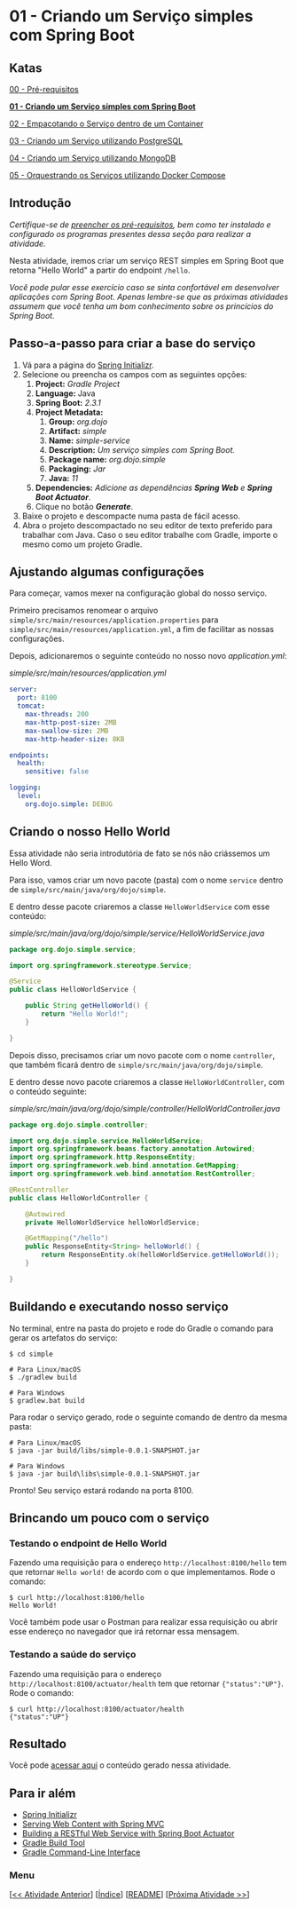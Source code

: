 # 01 - Criando um Serviço simples com Spring Boot

## Katas

[00 - Pré-requisitos](/katas/00-pre-requisitos.md)

**[01 - Criando um Serviço simples com Spring Boot](/katas/01-criando-um-servico-simples-com-spring-boot.md)**

[02 - Empacotando o Serviço dentro de um Container](/katas/02-empacotando-o-servico-dentro-de-um-container.md)

[03 - Criando um Serviço utilizando PostgreSQL](/katas/03-criando-um-servico-utilizando-postgresql.md)

[04 - Criando um Serviço utilizando MongoDB](/katas/04-criando-um-servico-utilizando-mongodb.md)

[05 - Orquestrando os Serviços utilizando Docker Compose](/katas/05-orquestrando-os-servicos-utilizando-docker-compose.md)

## Introdução

*Certifique-se de [preencher os pré-requisitos](00-pre-requisitos.md), bem como ter instalado e configurado os programas presentes dessa seção para realizar a atividade.*

Nesta atividade, iremos criar um serviço REST simples em Spring Boot que retorna "Hello World" a partir do endpoint `/hello`.

*Você pode pular esse exercício caso se sinta confortável em desenvolver aplicações com Spring Boot. Apenas lembre-se que as próximas atividades assumem que você tenha um bom conhecimento sobre os princícios do Spring Boot.*

## Passo-a-passo para criar a base do serviço

1.  Vá para a página do [Spring Initializr](https://start.spring.io/).
2.  Selecione ou preencha os campos com as seguintes opções:
    1.  **Project:** *Gradle Project*
    2.  **Language:** Java
    3.  **Spring Boot:** *2.3.1*
    4.  **Project Metadata:**
        1.  **Group:** *org.dojo*
        2.  **Artifact:** *simple*
        3.  **Name:** *simple-service*
        4.  **Description:** *Um serviço simples com Spring Boot.*
        5.  **Package name:** *org.dojo.simple*
        6.  **Packaging:** *Jar*
        7.  **Java:** *11*
    5.  **Dependencies:** *Adicione as dependências **Spring Web** e **Spring Boot Actuator***.
    6.  Clique no botão ***Generate***.
3.  Baixe o projeto e descompacte numa pasta de fácil acesso.
4.  Abra o projeto descompactado no seu editor de texto preferido para trabalhar com Java. Caso o seu editor trabalhe com Gradle, importe o mesmo como um projeto Gradle.

## Ajustando algumas configurações

Para começar, vamos mexer na configuração global do nosso serviço. 

Primeiro precisamos renomear o arquivo `simple/src/main/resources/application.properties` para `simple/src/main/resources/application.yml`, a fim de facilitar as nossas configurações. 

Depois, adicionaremos o seguinte conteúdo no nosso novo *application.yml*:

*simple/src/main/resources/application.yml*

```yaml
server:
  port: 8100
  tomcat:
    max-threads: 200
    max-http-post-size: 2MB
    max-swallow-size: 2MB
    max-http-header-size: 8KB

endpoints:
  health:
    sensitive: false

logging:
  level:
    org.dojo.simple: DEBUG
```

## Criando o nosso Hello World

Essa atividade não seria introdutória de fato se nós não criássemos um Hello Word. 

Para isso, vamos criar um novo pacote (pasta) com o nome `service` dentro de `simple/src/main/java/org/dojo/simple`. 

E dentro desse pacote criaremos a classe `HelloWorldService` com esse conteúdo:

*simple/src/main/java/org/dojo/simple/service/HelloWorldService.java*

```java
package org.dojo.simple.service;

import org.springframework.stereotype.Service;

@Service
public class HelloWorldService {

    public String getHelloWorld() {
        return "Hello World!";
    }

}
```

Depois disso, precisamos criar um novo pacote com o nome `controller`, que também ficará dentro de `simple/src/main/java/org/dojo/simple`. 

E dentro desse novo pacote criaremos a classe `HelloWorldController`, com o conteúdo seguinte:

*simple/src/main/java/org/dojo/simple/controller/HelloWorldController.java*

```java
package org.dojo.simple.controller;

import org.dojo.simple.service.HelloWorldService;
import org.springframework.beans.factory.annotation.Autowired;
import org.springframework.http.ResponseEntity;
import org.springframework.web.bind.annotation.GetMapping;
import org.springframework.web.bind.annotation.RestController;

@RestController
public class HelloWorldController {

    @Autowired
    private HelloWorldService helloWorldService;

    @GetMapping("/hello")
    public ResponseEntity<String> helloWorld() {
        return ResponseEntity.ok(helloWorldService.getHelloWorld());
    }

}
```

## Buildando e executando nosso serviço

No terminal, entre na pasta do projeto e rode do Gradle o comando para gerar os artefatos do serviço:

```shell
$ cd simple

# Para Linux/macOS
$ ./gradlew build

# Para Windows
$ gradlew.bat build
```

Para rodar o serviço gerado, rode o seguinte comando de dentro da mesma pasta:

```shell
# Para Linux/macOS
$ java -jar build/libs/simple-0.0.1-SNAPSHOT.jar

# Para Windows
$ java -jar build\libs\simple-0.0.1-SNAPSHOT.jar
```

Pronto! Seu serviço estará rodando na porta 8100.

## Brincando um pouco com o serviço

### Testando o endpoint de Hello World

Fazendo uma requisição para o endereço `http://localhost:8100/hello` tem que retornar `Hello world!` de acordo com o que implementamos. Rode o comando:

```shell
$ curl http://localhost:8100/hello
Hello World!
```

Você também pode usar o Postman para realizar essa requisição ou abrir esse endereço no navegador que irá retornar essa mensagem.

### Testando a saúde do serviço

Fazendo uma requisição para o endereço `http://localhost:8100/actuator/health` tem que retornar `{"status":"UP"}`. Rode o comando:

```shell
$ curl http://localhost:8100/actuator/health
{"status":"UP"}

```

## Resultado

Você pode [acessar aqui](/simple) o conteúdo gerado nessa atividade.

## Para ir além

-   [Spring Initializr](https://start.spring.io/)
-   [Serving Web Content with Spring MVC](https://spring.io/guides/gs/serving-web-content/)
-   [Building a RESTful Web Service with Spring Boot Actuator](https://spring.io/guides/gs/actuator-service/)
-   [Gradle Build Tool](https://gradle.org)
-   [Gradle Command-Line Interface](https://docs.gradle.org/current/userguide/command_line_interface.html)

### Menu

[[<< Atividade Anterior](00-pre-requisitos.md)] [[Índice](#katas)] [[README](/README.md)] [[Próxima Atividade >>](02-empacotando-o-servico-dentro-de-um-container.md)]
